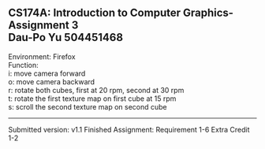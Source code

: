 CS174A: Introduction to Computer Graphics-Assignment 3   
Dau-Po Yu 504451468   
------------------------------------------------------   
Environment: Firefox   
Function:   
	i: move camera forward   
	o: move camera backward   
	r: rotate both cubes, first at 20 rpm, second at 30 rpm   
	t: rotate the first texture map on first cube at 15 rpm   
	s: scroll the second texture map on second cube   

------------------------------------------------------   
Submitted version: v1.1
Finished Assignment: Requirement 1-6 Extra Credit 1-2   
